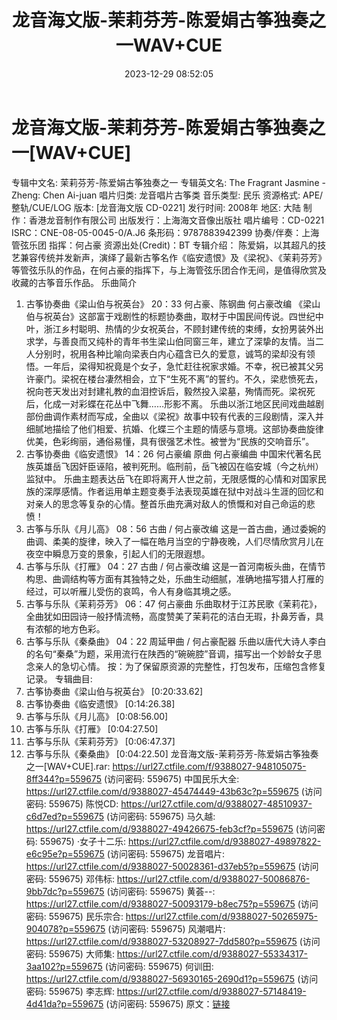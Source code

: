 ﻿---
title: 龙音海文版-茉莉芬芳-陈爱娟古筝独奏之一WAV+CUE
date: 2023-12-29 08:52:05
categories: 古典音乐、新世纪、纯音雅乐
tags: 纯音雅乐
---
# 龙音海文版-茉莉芬芳-陈爱娟古筝独奏之一[WAV+CUE]

专辑中文名: 茉莉芬芳-陈爱娟古筝独奏之一
专辑英文名: The Fragrant Jasmine - Zheng: Chen Ai-juan
唱片归类: 龙音唱片古筝类
音乐类型: 民乐
资源格式: APE/整轨/CUE/LOG
版本: [龙音海文版 CD-0221]
发行时间: 2008年
地区: 大陆
制作：香港龙音制作有限公司
出版发行：上海海文音像出版社
唱片编号：CD-0221
ISRC：CNE-08-05-0045-0/A.J6
条形码：9787883942399
协奏/伴奏：上海管弦乐团
指挥：何占豪
资源出处(Credit)：BT
专辑介绍：
陈爱娟，以其超凡的技艺兼容传统并发新声，演绎了最新古筝名作《临安遗恨》及《梁祝》、《茉莉芬芳》等管弦乐队的作品，在何占豪的指挥下，与上海管弦乐团合作无间，是值得欣赏及收藏的古筝音乐作品。
乐曲简介
01. 古筝协奏曲《梁山伯与祝英台》 20：33 何占豪、陈钢曲 何占豪改编
《梁山伯与祝英台》这部富于戏剧性的标题协奏曲，取材于中国民间传说。四世纪中叶，浙江乡村聪明、热情的少女祝英台，不顾封建传统的束缚，女扮男装外出求学，与善良而又纯朴的青年书生梁山伯同窗三年，建立了深挚的友情。当二人分别时，祝用各种比喻向梁表白内心蕴含已久的爱意，诚笃的梁却没有领悟。一年后，梁得知祝竟是个女子，急忙赶往祝家求婚。不幸，祝已被其父另许豪门。梁祝在楼台凄然相会，立下“生死不离”的誓约。不久，梁悲愤死去，祝向苍天发出对封建礼教的血泪控诉后，毅然投入梁墓，殉情而死。梁祝死后，化成一对彩蝶在花丛中飞舞……形影不离。
乐曲以浙江地区民间戏曲越剧部份曲调作素材而写成，全曲以《梁祝》故事中较有代表的三段剧情，深入并细腻地描绘了他们相爱、抗婚、化蝶三个主题的情感与意境。这部协奏曲旋律优美，色彩绚丽，通俗易懂，具有很强艺术性。被誉为“民族的交响音乐”。
02. 古筝协奏曲《临安遗恨》 14：26 何占豪编 原曲 何占豪编曲
中国宋代著名民族英雄岳飞因奸臣诬陷，被判死刑。临刑前，岳飞被囚在临安城（今之杭州）监狱中。
乐曲主题表达岳飞在即将离开人世之前，无限感慨的心情和对国家民族的深厚感情。作者运用单主题变奏手法表现英雄在狱中对战斗生涯的回忆和对亲人的思念等复杂的心情。整首乐曲充满对敌人的愤慨和对自己命运的悲愤！
03. 古筝与乐队《月儿高》 08：56 古曲 / 何占豪改编
这是一首古曲，通过委婉的曲调、柔美的旋律，映入了一幅在皓月当空的宁静夜晚，人们尽情欣赏月儿在夜空中瞬息万变的景象，引起人们的无限遐想。
04. 古筝与乐队《打雁》 04：27 古曲 / 何占豪改编
这是一首河南板头曲，在情节构思、曲调结构等方面有其独特之处，乐曲生动细腻，准确地描写猎人打雁的经过，可以听雁儿受伤的哀鸣，令人有身临其境之感。
05. 古筝与乐队《茉莉芬芳》 06：47 何占豪曲
乐曲取材于江苏民歌《茉莉花》，全曲犹如田园诗一般抒情流畅，高度赞美了茉莉花的洁白无瑕，扑鼻芳香，具有浓郁的地方色彩。
06. 古筝与乐队《秦桑曲》 04：22 周延甲曲 / 何占豪配器
乐曲以唐代大诗人李白的名句“秦桑”为题，采用流行在陕西的“碗碗腔”音调，描写出一个妙龄女子思念亲人的急切心情。
按：为了保留原资源的完整性，打包发布，压缩包含修复记录。
专辑曲目:
01. 古筝协奏曲《梁山伯与祝英台》 [0:20:33.62]
02. 古筝协奏曲《临安遗恨》 [0:14:26.38]
03. 古筝与乐队《月儿高》 [0:08:56.00]
04. 古筝与乐队《打雁》 [0:04:27.50]
05. 古筝与乐队《茉莉芬芳》 [0:06:47.37]
06. 古筝与乐队《秦桑曲》 [0:04:22.50]
龙音海文版-茉莉芬芳-陈爱娟古筝独奏之一[WAV+CUE].rar: https://url27.ctfile.com/f/9388027-948105075-8ff344?p=559675
(访问密码: 559675)
中国民乐大全: https://url27.ctfile.com/d/9388027-45474449-43b63c?p=559675
(访问密码: 559675)
陈悦CD: https://url27.ctfile.com/d/9388027-48510937-c6d7ed?p=559675
(访问密码: 559675)
马久越: https://url27.ctfile.com/d/9388027-49426675-feb3cf?p=559675
(访问密码: 559675)
·女子十二乐: https://url27.ctfile.com/d/9388027-49897822-e6c95e?p=559675
(访问密码: 559675)
龙音唱片: https://url27.ctfile.com/d/9388027-50028361-d37eb5?p=559675
(访问密码: 559675)
邓伟标: https://url27.ctfile.com/d/9388027-50086876-9bb7dc?p=559675
(访问密码: 559675)
黄荟--: https://url27.ctfile.com/d/9388027-50093179-b8ec75?p=559675
(访问密码: 559675)
民乐宗合: https://url27.ctfile.com/d/9388027-50265975-904078?p=559675
(访问密码: 559675)
风潮唱片: https://url27.ctfile.com/d/9388027-53208927-7dd580?p=559675
(访问密码: 559675)
大师集: https://url27.ctfile.com/d/9388027-55334317-3aa102?p=559675
(访问密码: 559675)
何训田: https://url27.ctfile.com/d/9388027-56930165-2690d1?p=559675
(访问密码: 559675)
李志辉: https://url27.ctfile.com/d/9388027-57148419-4d41da?p=559675
(访问密码: 559675)
原文：[链接](https://blog.sina.com.cn/s/blog_1647c7e760103140l.html)